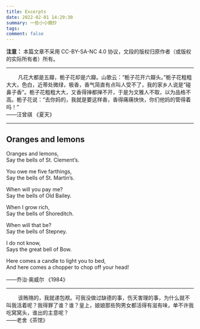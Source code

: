 ```yaml
---
title: Excerpts
date: 2022-02-01 14:29:30
summary: 一些小小摘抄
tags:
comment: false
---
```


**注意：** 本篇文章不采用 CC-BY-SA-NC 4.0 协议，文段的版权归原作者（或版权的实际所有者）所有。

---

<div class="serif">
&nbsp&nbsp&nbsp&nbsp&nbsp&nbsp&nbsp&nbsp凡花大都是五瓣，栀子花却是六瓣。山歌云：“栀子花开六瓣头。”栀子花粗粗大大，色白，近蒂处微绿，极香，香气简直有点叫人受不了，我的家乡人说是“碰鼻子香”。栀子花粗粗大大，又香得掸都掸不开，于是为文雅人不取，以为品格不高。栀子花说：“去你妈的，我就是要这样香，香得痛痛快快，你们他妈的管得着吗！”
</div>

<div class="right">——汪曾祺 《夏天》</div>

---

<div class="center">

## Oranges and lemons

<div class="serif">

Oranges and lemons,<br>
Say the bells of St. Clement’s.

You owe me five farthings,<br>
Say the bells of St. Martin’s.

When will you pay me?<br>
Say the bells of Old Bailey.

When I grow rich,<br>
Say the bells of Shoreditch.

When will that be?<br>
Say the bells of Stepney.

I do not know,<br>
Says the great bell of Bow.

Here comes a candle to light you to bed,<br>
And here comes a chopper to chop off your head!

</div></div>

<div class="right">——乔治·奥威尔 《1984》</div>

---

<div class="serif">&nbsp&nbsp&nbsp&nbsp&nbsp&nbsp&nbsp&nbsp该贿赂的，我就递包袱。可我没做过缺德的事，伤天害理的事，为什么就不叫我活着呢？我得罪了谁？谁？皇上，娘娘那些狗男女都活得有滋有味，单不许我吃窝窝头，谁出的主意呢？</div>
<div class="right">——老舍《茶馆》</div>

